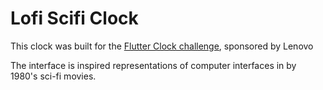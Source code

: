 # Lofi Scifi Clock

This clock was built for the [Flutter Clock challenge](https://flutter.dev/clock), sponsored by Lenovo

The interface is inspired representations of computer interfaces in by 1980's sci-fi movies.
